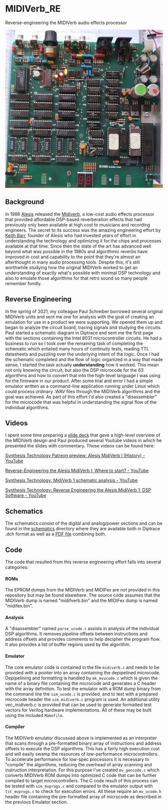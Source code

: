 # MIDIVerb_RE

Reverse-engineering the MIDIVerb audio effects processor

![](./img/MV1_top.png)

## Background

In 1986 [Alesis](https://en.wikipedia.org/wiki/Alesis) released the [Midiverb](https://www.vintagedigital.com.au/alesis-midiverb/), a low-cost audio effects processor that provided affordable DSP-based reverberation effects that had previously only been available at high cost to musicians and recording engineers. The secret to its success was the amazing engineering effort by [Keith Barr](https://valhalladsp.com/2010/08/25/rip-keith-barr/), founder of Alesis who had invested years of effort in understanding the technology and optimizing it for the chips and processes available at that time. Since then the state of the art has advanced well beyond what was possible in the 1980s and algorithmic reverbs have improved in cost and capability to the point that they're almost an afterthought in many audio processing tools. Despite this, it's still worthwhile studying how the original MIDIVerb worked to get an understanding of exactly what's possible with minimal DSP technology and also to emulate those algorithms for that retro sound so many people remember fondly.

## Reverse Engineering

In the spring of 2021, my colleague Paul Schreiber borrowed several original MIDIVerb units and sent me one for analysis with the goal of creating an emulation for use in a product we were supporting. We opened them up and began to analyze the circuit board, tracing signals and studying the circuits. Paul started a schematic diagram in Diptrace and sent me the first page with the sections containing the Intel 8031 microcontroller circuits. He had a business to run so I took over the remaining task of completing the schematic which entailed many hours of continuity tests, reading TTL datasheets and puzzling over the underlying intent of the logic. Once I had the schematic completed and the flow of logic organized in a way that made sense, I started the task actually **understanding** how it worked. This mean not only knowing the circuit, but also the DSP microcode for the 63 algorithms and how to convert that into the high-level language I was using for the firmware in our product. After some trial and error I had a simple emulator written as a command-line application running under Linux which could process ordinary .WAV files through the MIDIVerb algorithms and the goal was achieved. As part of this effort I'd also created a "disassembler" for the microcode that was helpful in understanding the signal flow of the individual algorithms.

## Videos

I spent some time preparing a [slide deck](./docs/MV_Slides.pdf) that gave a high-level overview of the MIDIVerb design and Paul produced several Youtube videos in which he presented the slides with commentary. Those videos can be found here:

[Synthesis Technology Patreon preview: Alesis MidiVerb I (History) - YouTube](https://www.youtube.com/watch?v=2yYiWOHwHSo)

[Reverse-Engineering the Alesis MidiVerb I: Where to start? - YouTube](https://www.youtube.com/watch?v=z4cIt1VPAjU)

[Synthesis Technology: MidiVerb 1 schematic analysis - YouTube](https://www.youtube.com/watch?v=JNPpU08YZjk)

[Synthesis Technology: Reverse Engineering the Alesis MidiVerb 1: DSP Software - YouTube](https://www.youtube.com/watch?v=5DYbirWuBaU)

## Schematics

The schematics consist of the digital and analog/power sections and can be found in the [schematics](./schematics) directory where they are available both in Diptrace .dch format as well as a [PDF file](./schematics/MIDIVerb_Schematic.pdf) combining both.

## Code

The code that resulted from this reverse engineering effort falls into several categories:

#### ROMs

The EPROM dumps from the MIDIVerb and MIDIFex are not provided in this repository but may be found elsewhere. The source code assumes that the MIDIVerb dump is named "midifverb.bin" and the MIDIFex dump is named "midifex.bin".

#### Analysis

A "disassembler" named `parse_ucode.c` assists in analysis of the individual DSP algorithms. It removes pipeline offsets between instructions and address offsets and provides comments to help decipher the program flow. It also provides a list of buffer regions used by the algorithm.

#### Emulator

The core emulator code is contained in the file `midiverb.c` and needs to be provided with a pointer into an array containing the depipelined microcode. Depipelining and formatting is handled by `mk_mvucode.c` which is given the name of a binary file containing the microcode and generates a C header with the array definition. To test the emulator with a ROM dump binary from the command line the `sim_ucode.c` is provided, and to test with a prepared microcode header the `sim_midiverb.c` program is used. An additional utility vec_midiverb.c is provided that can be used to generate formatted test vectors for Verilog hardware implementations. All of these may be built using the included `Makefile`. 

#### Compiler

The MIDIVerb emulator discussed above is implemented as an interpreter that scans through a pre-formatted binary array of instructions and address offsets to execute the DSP algorithms. This has a fairly high execution cost and will easily swamp the resources of low-performance microcontrollers. To accelerate performance for low-spec processors it is necessary to "compile" the algorithms, reducing the overhead of array scanning and instruction interpretation. For this purpose I've created `mv_gencode.c` which converts MIDIVerb ROM dumps into optimized C code that can be further compiled to target microcontrollers. The C code result of this process can be tested with `sim_mvprogs.c` and compared to the emulator output with `tst_mvprogs.c` to check for execution errors. All these require an `mv_ucode.h` header file containing the pre-formatted array of microcode as described in the previous Emulator section.



 
